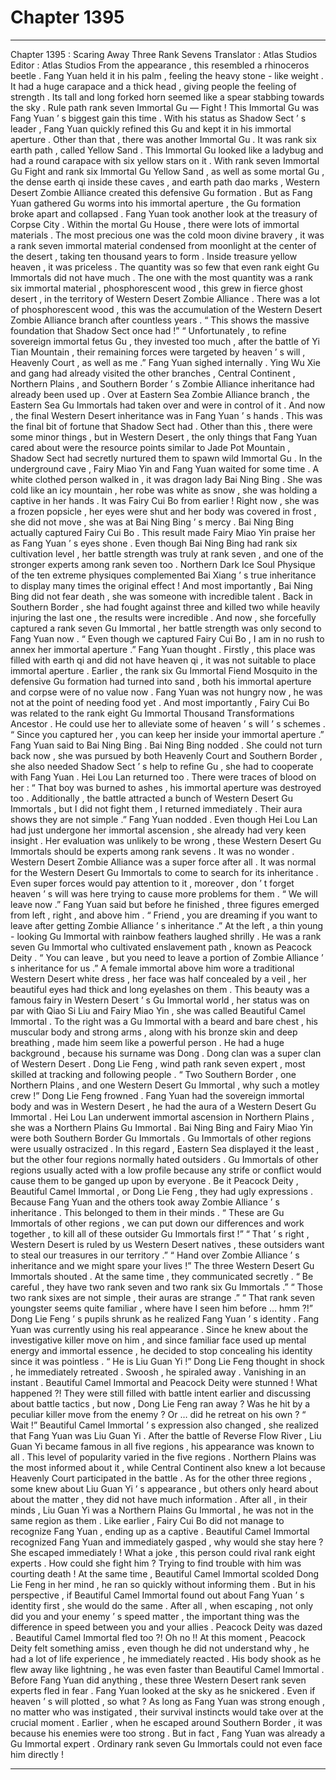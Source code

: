 
# Chapter 1395


---

Chapter 1395 : Scaring Away Three Rank Sevens
Translator :
Atlas Studios
Editor :
Atlas Studios
From the appearance , this resembled a rhinoceros beetle .
Fang Yuan held it in his palm , feeling the heavy stone - like weight .
It had a huge carapace and a thick head , giving people the feeling of strength . Its tall and long forked horn seemed like a spear stabbing towards the sky .
Rule path rank seven Immortal Gu — Fight !
This Immortal Gu was Fang Yuan ’ s biggest gain this time .
With his status as Shadow Sect ’ s leader , Fang Yuan quickly refined this Gu and kept it in his immortal aperture .
Other than that , there was another Immortal Gu .
It was rank six earth path , called Yellow Sand .
This Immortal Gu looked like a ladybug and had a round carapace with six yellow stars on it .
With rank seven Immortal Gu Fight and rank six Immortal Gu Yellow Sand , as well as some mortal Gu , the dense earth qi inside these caves , and earth path dao marks , Western Desert Zombie Alliance created this defensive Gu formation .
But as Fang Yuan gathered Gu worms into his immortal aperture , the Gu formation broke apart and collapsed .
Fang Yuan took another look at the treasury of Corpse City .
Within the mortal Gu House , there were lots of immortal materials .
The most precious one was the cold moon divine bravery , it was a rank seven immortal material condensed from moonlight at the center of the desert , taking ten thousand years to form .
Inside treasure yellow heaven , it was priceless .
The quantity was so few that even rank eight Gu Immortals did not have much .
The one with the most quantity was a rank six immortal material , phosphorescent wood , this grew in fierce ghost desert , in the territory of Western Desert Zombie Alliance .
There was a lot of phosphorescent wood , this was the accumulation of the Western Desert Zombie Alliance branch after countless years .
“ This shows the massive foundation that Shadow Sect once had !”
“ Unfortunately , to refine sovereign immortal fetus Gu , they invested too much , after the battle of Yi Tian Mountain , their remaining forces were targeted by heaven ’ s will , Heavenly Court , as well as me .”
Fang Yuan sighed internally .
Ying Wu Xie and gang had already visited the other branches , Central Continent , Northern Plains , and Southern Border ’ s Zombie Alliance inheritance had already been used up .
Over at Eastern Sea Zombie Alliance branch , the Eastern Sea Gu Immortals had taken over and were in control of it .
And now , the final Western Desert inheritance was in Fang Yuan ’ s hands .
This was the final bit of fortune that Shadow Sect had .
Other than this , there were some minor things , but in Western Desert , the only things that Fang Yuan cared about were the resource points similar to Jade Pot Mountain , Shadow Sect had secretly nurtured them to spawn wild Immortal Gu .
In the underground cave , Fairy Miao Yin and Fang Yuan waited for some time .
A white clothed person walked in , it was dragon lady Bai Ning Bing .
She was cold like an icy mountain , her robe was white as snow , she was holding a captive in her hands .
It was Fairy Cui Bo from earlier !
Right now , she was a frozen popsicle , her eyes were shut and her body was covered in frost , she did not move , she was at Bai Ning Bing ’ s mercy .
Bai Ning Bing actually captured Fairy Cui Bo .
This result made Fairy Miao Yin praise her as Fang Yuan ’ s eyes shone .
Even though Bai Ning Bing had rank six cultivation level , her battle strength was truly at rank seven , and one of the stronger experts among rank seven too .
Northern Dark Ice Soul Physique of the ten extreme physiques complemented Bai Xiang ’ s true inheritance to display many times the original effect !
And most importantly , Bai Ning Bing did not fear death , she was someone with incredible talent .
Back in Southern Border , she had fought against three and killed two while heavily injuring the last one , the results were incredible . And now , she forcefully captured a rank seven Gu Immortal , her battle strength was only second to Fang Yuan now .
“ Even though we captured Fairy Cui Bo , I am in no rush to annex her immortal aperture .” Fang Yuan thought .
Firstly , this place was filled with earth qi and did not have heaven qi , it was not suitable to place immortal aperture .
Earlier , the rank six Gu Immortal Fiend Mosquito in the defensive Gu formation had turned into sand , both his immortal aperture and corpse were of no value now .
Fang Yuan was not hungry now , he was not at the point of needing food yet .
And most importantly , Fairy Cui Bo was related to the rank eight Gu Immortal Thousand Transformations Ancestor . He could use her to alleviate some of heaven ’ s will ’ s schemes .
“ Since you captured her , you can keep her inside your immortal aperture .” Fang Yuan said to Bai Ning Bing .
Bai Ning Bing nodded .
She could not turn back now , she was pursued by both Heavenly Court and Southern Border , she also needed Shadow Sect ’ s help to refine Gu , she had to cooperate with Fang Yuan .
Hei Lou Lan returned too .
There were traces of blood on her : “ That boy was burned to ashes , his immortal aperture was destroyed too . Additionally , the battle attracted a bunch of Western Desert Gu Immortals , but I did not fight them , I returned immediately . Their aura shows they are not simple .”
Fang Yuan nodded .
Even though Hei Lou Lan had just undergone her immortal ascension , she already had very keen insight .
Her evaluation was unlikely to be wrong , these Western Desert Gu Immortals should be experts among rank sevens .
It was no wonder .
Western Desert Zombie Alliance was a super force after all . It was normal for the Western Desert Gu Immortals to come to search for its inheritance . Even super forces would pay attention to it , moreover , don ’ t forget heaven ’ s will was here trying to cause more problems for them .
“ We will leave now .” Fang Yuan said but before he finished , three figures emerged from left , right , and above him .
“ Friend , you are dreaming if you want to leave after getting Zombie Alliance ’ s inheritance .” At the left , a thin young - looking Gu Immortal with rainbow feathers laughed shrilly .
He was a rank seven Gu Immortal who cultivated enslavement path , known as Peacock Deity .
“ You can leave , but you need to leave a portion of Zombie Alliance ’ s inheritance for us .” A female immortal above him wore a traditional Western Desert white dress , her face was half concealed by a veil , her beautiful eyes had thick and long eyelashes on them .
This beauty was a famous fairy in Western Desert ’ s Gu Immortal world , her status was on par with Qiao Si Liu and Fairy Miao Yin , she was called Beautiful Camel Immortal .
To the right was a Gu Immortal with a beard and bare chest , his muscular body and strong arms , along with his bronze skin and deep breathing , made him seem like a powerful person .
He had a huge background , because his surname was Dong .
Dong clan was a super clan of Western Desert .
Dong Lie Feng , wind path rank seven expert , most skilled at tracking and following people .
“ Two Southern Border , one Northern Plains , and one Western Desert Gu Immortal , why such a motley crew !” Dong Lie Feng frowned .
Fang Yuan had the sovereign immortal body and was in Western Desert , he had the aura of a Western Desert Gu Immortal . Hei Lou Lan underwent immortal ascension in Northern Plains , she was a Northern Plains Gu Immortal . Bai Ning Bing and Fairy Miao Yin were both Southern Border Gu Immortals .
Gu Immortals of other regions were usually ostracized .
In this regard , Eastern Sea displayed it the least , but the other four regions normally hated outsiders . Gu Immortals of other regions usually acted with a low profile because any strife or conflict would cause them to be ganged up upon by everyone .
Be it Peacock Deity , Beautiful Camel Immortal , or Dong Lie Feng , they had ugly expressions .
Because Fang Yuan and the others took away Zombie Alliance ’ s inheritance . This belonged to them in their minds .
“ These are Gu Immortals of other regions , we can put down our differences and work together , to kill all of these outsider Gu Immortals first !”
“ That ’ s right , Western Desert is ruled by us Western Desert natives , these outsiders want to steal our treasures in our territory .”
“ Hand over Zombie Alliance ’ s inheritance and we might spare your lives !”
The three Western Desert Gu Immortals shouted .
At the same time , they communicated secretly .
“ Be careful , they have two rank seven and two rank six Gu Immortals .”
“ Those two rank sixes are not simple , their auras are strange .”
“ That rank seven youngster seems quite familiar , where have I seen him before … hmm ?!”
Dong Lie Feng ’ s pupils shrunk as he realized Fang Yuan ’ s identity .
Fang Yuan was currently using his real appearance . Since he knew about the investigative killer move on him , and since familiar face used up mental energy and immortal essence , he decided to stop concealing his identity since it was pointless .
“ He is Liu Guan Yi !” Dong Lie Feng thought in shock , he immediately retreated .
Swoosh , he spiraled away .
Vanishing in an instant .
Beautiful Camel Immortal and Peacock Deity were stunned !
What happened ?!
They were still filled with battle intent earlier and discussing about battle tactics , but now , Dong Lie Feng ran away ?
Was he hit by a peculiar killer move from the enemy ?
Or … did he retreat on his own ?
“ Wait !” Beautiful Camel Immortal ’ s expression also changed , she realized that Fang Yuan was Liu Guan Yi .
After the battle of Reverse Flow River , Liu Guan Yi became famous in all five regions , his appearance was known to all . This level of popularity varied in the five regions .
Northern Plains was the most informed about it , while Central Continent also knew a lot because Heavenly Court participated in the battle .
As for the other three regions , some knew about Liu Guan Yi ’ s appearance , but others only heard about about the matter , they did not have much information .
After all , in their minds , Liu Guan Yi was a Northern Plains Gu Immortal , he was not in the same region as them .
Like earlier , Fairy Cui Bo did not manage to recognize Fang Yuan , ending up as a captive .
Beautiful Camel Immortal recognized Fang Yuan and immediately gasped , why would she stay here ?
She escaped immediately !
What a joke , this person could rival rank eight experts .
How could she fight him ? Trying to find trouble with him was courting death !
At the same time , Beautiful Camel Immortal scolded Dong Lie Feng in her mind , he ran so quickly without informing them .
But in his perspective , if Beautiful Camel Immortal found out about Fang Yuan ’ s identity first , she would do the same .
After all , when escaping , not only did you and your enemy ’ s speed matter , the important thing was the difference in speed between you and your allies .
Peacock Deity was dazed .
Beautiful Camel Immortal fled too ?!
Oh no !!
At this moment , Peacock Deity felt something amiss , even though he did not understand why , he had a lot of life experience , he immediately reacted .
His body shook as he flew away like lightning , he was even faster than Beautiful Camel Immortal .
Before Fang Yuan did anything , these three Western Desert rank seven experts fled in fear .
Fang Yuan looked at the sky as he snickered .
Even if heaven ’ s will plotted , so what ?
As long as Fang Yuan was strong enough , no matter who was instigated , their survival instincts would take over at the crucial moment .
Earlier , when he escaped around Southern Border , it was because his enemies were too strong .
But in fact , Fang Yuan was already a Gu Immortal expert . Ordinary rank seven Gu Immortals could not even face him directly !

---

